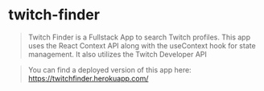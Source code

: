 # twitch-finder

>Twitch Finder is a Fullstack App to search Twitch profiles.  This app uses the React Context API along with the useContext hook for state management.  It also utilizes the Twitch Developer API

>You can find a deployed version of this app here: https://twitchfinder.herokuapp.com/


